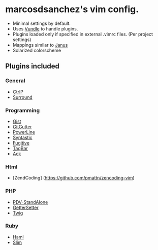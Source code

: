 # marcosdsanchez's vim config.

* Minimal settings by default.
* Uses [Vundle](https://github.com/gmarik/vundle) to handle plugins.
* Plugins loaded only if specified in external .vimrc files. (Per project settings)
* Mappings similar to [Janus](https://github.com/carlhuda/janus)
* Solarized colorscheme

## Plugins included

### General

* [CtrlP](https://github.com/kien/ctrlp.vim)
* [Surround](https://github.com/tpope/vim-surround)

### Programming

* [Gist](https://github.com/mattn/gist-vim)
* [GitGutter](https://github.com/airblade/vim-gitgutter)
* [PowerLine](https://github.com/Lokaltog/vim-powerline)
* [Syntastic](https://github.com/scrooloose/syntastic)
* [Fugitive](https://github.com/tpope/vim-fugitive)
* [TagBar](https://github.com/majutsushi/tagbar)
* [Ack](https://github.com/mileszs/ack.vim)

### Html

* [ZendCoding] (https://github.com/pmattn/zencoding-vim)

### PHP

* [PDV-StandAlone](https://github.com/mikehaertl/pdv-standalone)
* [GetterSetter](https://github.com/docteurklein/php-getter-setter.vim)
* [Twig](https://github.com/beyondwords/vim-twig)

### Ruby

* [Haml](https://github.com/tpope/vim-haml)
* [Slim](https://github.com/bbommarito/vim-slim)
